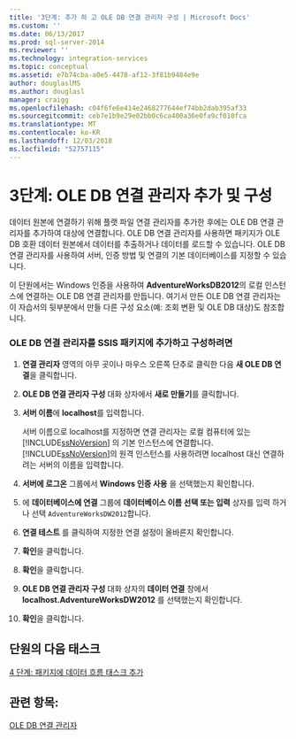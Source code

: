 ```yaml
---
title: '3단계: 추가 하 고 OLE DB 연결 관리자 구성 | Microsoft Docs'
ms.custom: ''
ms.date: 06/13/2017
ms.prod: sql-server-2014
ms.reviewer: ''
ms.technology: integration-services
ms.topic: conceptual
ms.assetid: e7b74cba-a0e5-4478-af12-3f81b9484e9e
author: douglaslMS
ms.author: douglasl
manager: craigg
ms.openlocfilehash: c04f6fe6e414e2468277644ef74bb2dab395af33
ms.sourcegitcommit: ceb7e1b9e29e02bb0c6ca400a36e0fa9cf010fca
ms.translationtype: MT
ms.contentlocale: ko-KR
ms.lasthandoff: 12/03/2018
ms.locfileid: "52757115"
---
```

# <a name="step-3-adding-and-configuring-an-ole-db-connection-manager"></a>3단계: OLE DB 연결 관리자 추가 및 구성
  데이터 원본에 연결하기 위해 플랫 파일 연결 관리자를 추가한 후에는 OLE DB 연결 관리자를 추가하여 대상에 연결합니다. OLE DB 연결 관리자를 사용하면 패키지가 OLE DB 호환 데이터 원본에서 데이터를 추출하거나 데이터를 로드할 수 있습니다. OLE DB 연결 관리자를 사용하여 서버, 인증 방법 및 연결의 기본 데이터베이스를 지정할 수 있습니다.  
  
 이 단원에서는 Windows 인증을 사용하여 **AdventureWorksDB2012**의 로컬 인스턴스에 연결하는 OLE DB 연결 관리자를 만듭니다. 여기서 만든 OLE DB 연결 관리자는 이 자습서의 뒷부분에서 만들 다른 구성 요소(예: 조회 변환 및 OLE DB 대상)도 참조합니다.  
  
### <a name="to-add-and-configure-an-ole-db-connection-manager-to-the-ssis-package"></a>OLE DB 연결 관리자를 SSIS 패키지에 추가하고 구성하려면  
  
1.  **연결 관리자** 영역의 아무 곳이나 마우스 오른쪽 단추로 클릭한 다음 **새 OLE DB 연결**을 클릭합니다.  
  
2.  **OLE DB 연결 관리자 구성** 대화 상자에서 **새로 만들기**를 클릭합니다.  
  
3.  **서버 이름**에 **localhost**를 입력합니다.  
  
     서버 이름으로 localhost를 지정하면 연결 관리자는 로컬 컴퓨터에 있는 [!INCLUDE[ssNoVersion](../includes/ssnoversion-md.md)] 의 기본 인스턴스에 연결합니다. [!INCLUDE[ssNoVersion](../includes/ssnoversion-md.md)]의 원격 인스턴스를 사용하려면 localhost 대신 연결하려는 서버의 이름을 입력합니다.  
  
4.  **서버에 로그온** 그룹에서 **Windows 인증 사용** 을 선택했는지 확인합니다.  
  
5.  에 **데이터베이스에 연결** 그룹에 **데이터베이스 이름 선택 또는 입력** 상자를 입력 하거나 선택 `AdventureWorksDW2012`합니다.  
  
6.  **연결 테스트** 를 클릭하여 지정한 연결 설정이 올바른지 확인합니다.  
  
7.  **확인**을 클릭합니다.  
  
8.  **확인**을 클릭합니다.  
  
9. **OLE DB 연결 관리자 구성** 대화 상자의 **데이터 연결** 창에서 **localhost.AdventureWorksDW2012** 를 선택했는지 확인합니다.  
  
10. **확인**을 클릭합니다.  
  
## <a name="next-task-in-lesson"></a>단원의 다음 태스크  
 [4 단계: 패키지에 데이터 흐름 태스크 추가](lesson-1-4-adding-a-data-flow-task-to-the-package.md)  
  
## <a name="see-also"></a>관련 항목:  
 [OLE DB 연결 관리자](connection-manager/ole-db-connection-manager.md)  
  
  
